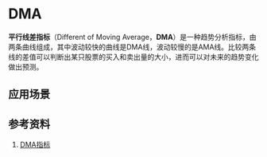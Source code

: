 # DMA
**平行线差指标**（Different of Moving Average，**DMA**）是一种趋势分析指标，由两条曲线组成，其中波动较快的曲线是DMA线，波动较慢的是AMA线。比较两条线的差值可以判断出某只股票的买入和卖出量的大小，进而可以对未来的趋势变化做出预测。



## 应用场景

## 参考资料
1. [DMA指标](http://www.yingjia360.com/gpzs/2014-08-09/8339.html)
